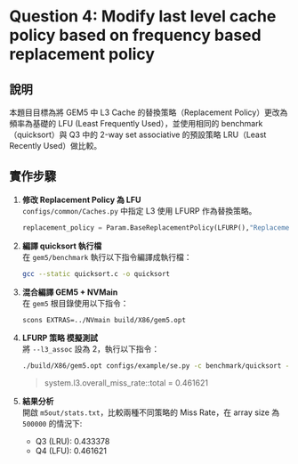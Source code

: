 # Question 4: Modify last level cache policy based on frequency based replacement policy

## 說明

本題目目標為將 GEM5 中 L3 Cache 的替換策略（Replacement Policy）更改為頻率為基礎的 LFU (Least Frequently Used），並使用相同的 benchmark（quicksort）與 Q3 中的 2-way set associative 的預設策略 LRU（Least Recently Used）做比較。

## 實作步驟

1. **修改 Replacement Policy 為 LFU**  
   `configs/common/Caches.py` 中指定 L3 使用 LFURP 作為替換策略。
   ```python
   replacement_policy = Param.BaseReplacementPolicy(LFURP(),"Replacement policy")
   ```
   
3. **編譯 quicksort 執行檔**  
   在 `gem5/benchmark` 執行以下指令編譯成執行檔：  
   ```bash
   gcc --static quicksort.c -o quicksort

4. **混合編譯 GEM5 + NVMain**  
   在 `gem5` 根目錄使用以下指令：
   ```bash
   scons EXTRAS=../NVmain build/X86/gem5.opt

5. **LFURP 策略 模擬測試**  
   將 `--l3_assoc` 設為 2，執行以下指令：
   ```bash
   ./build/X86/gem5.opt configs/example/se.py -c benchmark/quicksort --cpu-type=TimingSimpleCPU --caches --l2cache --l3cache --l3_assoc=2 --l1i_size=32kB --l1d_size=32kB --l2_size=128kB --l3_size=1MB --mem-type=NVMainMemory --nvmain-config=../NVmain/Config/PCM_ISSCC_2012_4GB.config > terminal_output.txt
   ```
 
   > system.l3.overall_miss_rate::total = 0.461621

6. **結果分析**  
   開啟 `m5out/stats.txt`，比較兩種不同策略的 Miss Rate，在 array size 為 `500000` 的情況下:
    - Q3 (LRU): 0.433378
    - Q4 (LFU): 0.461621

